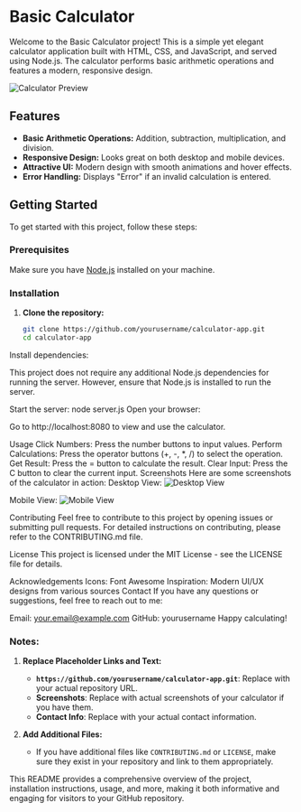 # Basic Calculator

Welcome to the Basic Calculator project! This is a simple yet elegant calculator application built with HTML, CSS, and JavaScript, and served using Node.js. The calculator performs basic arithmetic operations and features a modern, responsive design.

![Calculator Preview](assets/desktop-preview.png)

## Features

- **Basic Arithmetic Operations:** Addition, subtraction, multiplication, and division.
- **Responsive Design:** Looks great on both desktop and mobile devices.
- **Attractive UI:** Modern design with smooth animations and hover effects.
- **Error Handling:** Displays "Error" if an invalid calculation is entered.

## Getting Started

To get started with this project, follow these steps:

### Prerequisites

Make sure you have [Node.js](https://nodejs.org/) installed on your machine.

### Installation

1. **Clone the repository:**

   ```bash
   git clone https://github.com/yourusername/calculator-app.git
   cd calculator-app
Install dependencies:

This project does not require any additional Node.js dependencies for running the server. However, ensure that Node.js is installed to run the server.

Start the server:
   node server.js
Open your browser:

Go to http://localhost:8080 to view and use the calculator.

Usage
Click Numbers: Press the number buttons to input values.
Perform Calculations: Press the operator buttons (+, -, *, /) to select the operation.
Get Result: Press the = button to calculate the result.
Clear Input: Press the C button to clear the current input.
Screenshots
Here are some screenshots of the calculator in action:
Desktop View:
 ![Desktop View](assets/desktop.png)

Mobile View:
![Mobile View](assets/mobile.jpg)

Contributing
Feel free to contribute to this project by opening issues or submitting pull requests. For detailed instructions on contributing, please refer to the CONTRIBUTING.md file.

License
This project is licensed under the MIT License - see the LICENSE file for details.

Acknowledgements
Icons: Font Awesome
Inspiration: Modern UI/UX designs from various sources
Contact
If you have any questions or suggestions, feel free to reach out to me:

Email: your.email@example.com
GitHub: yourusername
Happy calculating!


### Notes:

1. **Replace Placeholder Links and Text:**
   - **`https://github.com/yourusername/calculator-app.git`**: Replace with your actual repository URL.
   - **Screenshots**: Replace with actual screenshots of your calculator if you have them.
   - **Contact Info**: Replace with your actual contact information.

2. **Add Additional Files:**
   - If you have additional files like `CONTRIBUTING.md` or `LICENSE`, make sure they exist in your repository and link to them appropriately.

This README provides a comprehensive overview of the project, installation instructions, usage, and more, making it both informative and engaging for visitors to your GitHub repository.
